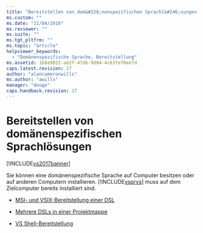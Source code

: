 ```yaml
---
title: "Bereitstellen von dom&#228;nenspezifischen Sprachl&#246;sungen | Microsoft Docs"
ms.custom: ""
ms.date: "11/04/2016"
ms.reviewer: ""
ms.suite: ""
ms.tgt_pltfrm: ""
ms.topic: "article"
helpviewer_keywords: 
  - "Domänenspezifische Sprache, Bereitstellung"
ms.assetid: 160a9022-ab2f-47db-9d04-4c63fef0ee7d
caps.latest.revision: 27
author: "alancameronwills"
ms.author: "awills"
manager: "douge"
caps.handback.revision: 27
---
```

# Bereitstellen von dom&#228;nenspezifischen Sprachl&#246;sungen
[!INCLUDE[vs2017banner](../code-quality/includes/vs2017banner.md)]

Sie können eine domänenspezifische Sprache auf Computer besitzen oder auf anderen Computern installieren.  [!INCLUDE[vsprvs](../code-quality/includes/vsprvs_md.md)] muss auf dem Zielcomputer bereits installiert sind.  
  
-   [MSI\- und VSIX\-Bereitstellung einer DSL](../modeling/msi-and-vsix-deployment-of-a-dsl.md)  
  
-   [Mehrere DSLs in einer Projektmappe](../modeling/multiple-dsls-in-one-solution.md)  
  
-   [VS Shell\-Bereitstellung](../modeling/vs-shell-deployment.md)